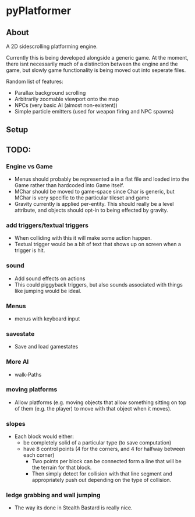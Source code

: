 pyPlatformer
==========

## About
A 2D sidescrolling platforming engine.

Currently this is being developed alongside a generic game. At the moment, there isnt necessarily
much of a distinction between the engine and the game, but slowly game functionality is being moved
out into seperate files.

Random list of features:
- Parallax background scrolling
- Arbitrarily zoomable viewport onto the map
- NPCs (very basic AI (almost non-existent))
- Simple particle emitters (used for weapon firing and NPC spawns)

## Setup

## TODO:
### Engine vs Game
- Menus should probably be represented a in a flat file and loaded into the Game rather than
hardcoded into Game itself.
- MChar should be moved to game-space since Char is generic, but MChar is very specific to the
particular tileset and game
- Gravity currently is applied per-entity. This should really be a level attribute, and objects
should opt-in to being effected by gravity.

### add triggers/textual triggers 
- When colliding with this it will make some action happen.
- Textual trigger would be a bit of text that shows up on screen when a trigger is hit.

### sound
- Add sound effects on actions
- This could piggyback triggers, but also sounds associated with things like jumping would be ideal.

### Menus
- menus with keyboard input

### savestate
- Save and load gamestates

### More AI
- walk-Paths

### moving platforms
- Allow platforms (e.g. moving objects that allow something sitting on top of them (e.g. the player) to move with that object when it moves).

### slopes
- Each block would either:
    - be completely solid of a particular type (to save computation)
    - have 8 control points (4 for the corners, and 4 for halfway between each corner)
        + Two points per block can be connected form a line that will be the terrain for that block.
        + Then simply detect for collision with that line segment and appropriately push out depending on the type of collision.

### ledge grabbing and wall jumping
- The way its done in Stealth Bastard is really nice.
